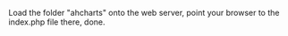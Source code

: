 Load the folder "ahcharts" onto the web server, point your browser to the index.php file there, done.